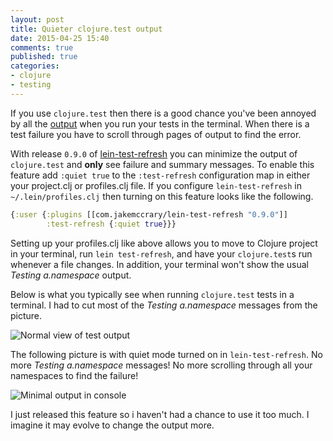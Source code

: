 ```yaml
---
layout: post
title: Quieter clojure.test output
date: 2015-04-25 15:40
comments: true
published: true
categories:
- clojure
- testing
---
```


If you use `clojure.test` then there is a good chance you've been
annoyed by all the
[output](https://github.com/jakemcc/lein-test-refresh/issues/33) when
you run your tests in the terminal. When there is a test failure you
have to scroll through pages of output to find the error.

With release `0.9.0` of
[lein-test-refresh](https://github.com/jakemcc/lein-test-refresh) you
can minimize the output of `clojure.test` and **only** see failure and
summary messages. To enable this feature add `:quiet true` to the
`:test-refresh` configuration map in either your project.clj or
profiles.clj file. If you configure `lein-test-refresh` in
`~/.lein/profiles.clj` then turning on this feature looks like the
following.

``` clojure
{:user {:plugins [[com.jakemccrary/lein-test-refresh "0.9.0"]]
        :test-refresh {:quiet true}}}
```

Setting up your profiles.clj like above allows you to move to Clojure
project in your terminal, run `lein test-refresh`, and have your
`clojure.test`s run whenever a file changes. In addition, your
terminal won't show the usual _Testing a.namespace_ output.

Below is what you typically see when running `clojure.test` tests in a
terminal. I had to cut most of the _Testing a.namespace_ messages from
the picture.

![Normal view of test output](/images/not-quiet-test-output.png)

The following picture is with quiet mode turned on in
`lein-test-refresh`. No more _Testing a.namespace_ messages! No more
scrolling through all your namespaces to find the failure!

![Minimal output in console](/images/minimal-test-output.png)

I just released this feature so i haven't had a chance to use it too
much. I imagine it may evolve to change the output more.
